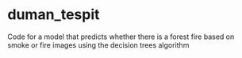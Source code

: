 # duman_tespit
 Code for a model that predicts whether there is a forest fire based on smoke or fire images using the decision trees algorithm

